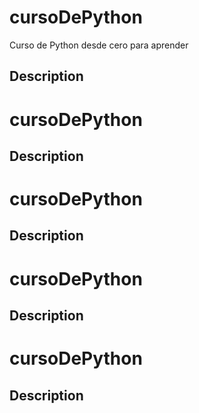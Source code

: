 # cursoDePython
Curso de Python desde cero para aprender
## Description

# cursoDePython

## Description

# cursoDePython

## Description

# cursoDePython

## Description

# cursoDePython

## Description

